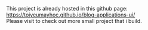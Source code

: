 This project is already hosted in this github page: https://toiyeumayhoc.github.io/blog-applications-ui/</br>
Please visit to check out more small project that i build.
